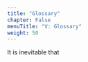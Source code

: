 ```yaml
---
title: "Glossary"
chapter: False
menuTitle: "V: Glossary"
weight: 50
---
```


It is inevitable that 
